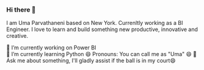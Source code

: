 ### Hi there 👋
I am Uma Parvathaneni based on New York. Currenltly working as a BI Engineer. I love to learn and build something new productive, innovative and creative.

 🔭 I’m currently working on Power BI  
 🌱 I’m currently learning Python
 😄 Pronouns: You can call me as "Uma" 😄
 💬 Ask me about something, I'll gladly assist if the ball is in my court😄
 

<!--
**Uparvathaneni/Uparvathaneni** is a ✨ _special_ ✨ repository because its `README.md` (this file) appears on your GitHub profile.

Here are some ideas to get you started:

- 🔭 I’m currently working on ...
- 🌱 I’m currently learning ...
- 👯 I’m looking to collaborate on ...
- 🤔 I’m looking for help with ...
- 💬 Ask me about ...
- 📫 How to reach me: ...
- 😄 Pronouns: ...
- ⚡ Fun fact: ...
-->
